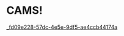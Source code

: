 # CAMS!
[_fd09e228-57dc-4e5e-9df5-ae4ccb44174a](https://github.com/zozowolf/CAMS/assets/97947897/3664c41d-7438-48e7-b6a4-14bf3b51e637)
